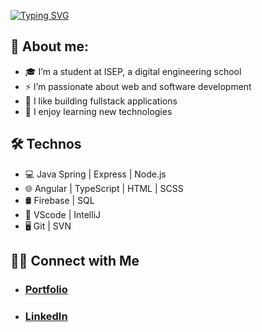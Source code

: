 [![Typing SVG](https://readme-typing-svg.herokuapp.com/?lines=Hi+there+👋+My+name+is+Théophile+Wallez&duration=8000&width=600&size=25&color=fff&font=Poppins)](https://git.io/typing-svg)


## 🤔 About me:
- 🎓 I’m a student at ISEP, a digital engineering school
- ⚡️ I’m passionate about web and software development
- 🤔 I like building fullstack applications
- 🔭 I enjoy learning new technologies

## 🛠 Technos
- 💻   Java Spring | Express | Node.js
- 🌐   Angular | TypeScript | HTML | SCSS 
- 🛢   Firebase | SQL
- 🔧   VScode | IntelliJ
- 🖥   Git | SVN

## 🤝🏻 Connect with Me

- ### <a href="https://theophilewallez.com">Portfolio<a/>
- ### <a href="https://www.linkedin.com/in/theophile-wallez/">LinkedIn<a/>
